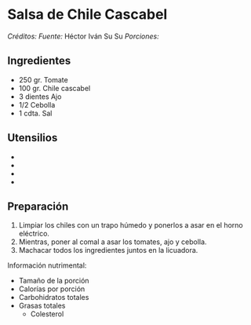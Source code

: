 # Salsa de Chile Cascabel

*Créditos:*
*Fuente:* Héctor Iván Su Su
*Porciones:*


## Ingredientes

- 250 gr. Tomate
- 100 gr. Chile cascabel
- 3 dientes Ajo
- 1/2 Cebolla
- 1 cdta. Sal


## Utensilios

- 
- 
- 
- 


## Preparación

1. Limpiar los chiles con un trapo húmedo y ponerlos a asar en el horno eléctrico.
2. Mientras, poner al comal a asar los tomates, ajo y cebolla.
3. Machacar todos los ingredientes juntos en la licuadora.



Información nutrimental:

- Tamaño de la porción
- Calorías por porción
- Carbohidratos totales
- Grasas totales
  - Colesterol


